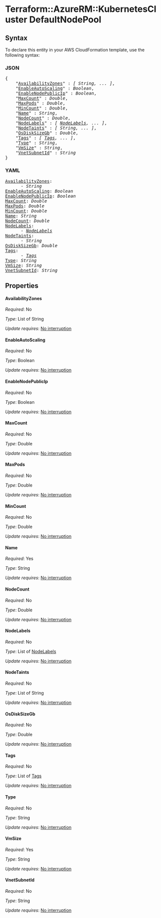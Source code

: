 # Terraform::AzureRM::KubernetesCluster DefaultNodePool

## Syntax

To declare this entity in your AWS CloudFormation template, use the following syntax:

### JSON

<pre>
{
    "<a href="#availabilityzones" title="AvailabilityZones">AvailabilityZones</a>" : <i>[ String, ... ]</i>,
    "<a href="#enableautoscaling" title="EnableAutoScaling">EnableAutoScaling</a>" : <i>Boolean</i>,
    "<a href="#enablenodepublicip" title="EnableNodePublicIp">EnableNodePublicIp</a>" : <i>Boolean</i>,
    "<a href="#maxcount" title="MaxCount">MaxCount</a>" : <i>Double</i>,
    "<a href="#maxpods" title="MaxPods">MaxPods</a>" : <i>Double</i>,
    "<a href="#mincount" title="MinCount">MinCount</a>" : <i>Double</i>,
    "<a href="#name" title="Name">Name</a>" : <i>String</i>,
    "<a href="#nodecount" title="NodeCount">NodeCount</a>" : <i>Double</i>,
    "<a href="#nodelabels" title="NodeLabels">NodeLabels</a>" : <i>[ <a href="defaultnodepool-nodelabels.md">NodeLabels</a>, ... ]</i>,
    "<a href="#nodetaints" title="NodeTaints">NodeTaints</a>" : <i>[ String, ... ]</i>,
    "<a href="#osdisksizegb" title="OsDiskSizeGb">OsDiskSizeGb</a>" : <i>Double</i>,
    "<a href="#tags" title="Tags">Tags</a>" : <i>[ <a href="defaultnodepool-tags.md">Tags</a>, ... ]</i>,
    "<a href="#type" title="Type">Type</a>" : <i>String</i>,
    "<a href="#vmsize" title="VmSize">VmSize</a>" : <i>String</i>,
    "<a href="#vnetsubnetid" title="VnetSubnetId">VnetSubnetId</a>" : <i>String</i>
}
</pre>

### YAML

<pre>
<a href="#availabilityzones" title="AvailabilityZones">AvailabilityZones</a>: <i>
      - String</i>
<a href="#enableautoscaling" title="EnableAutoScaling">EnableAutoScaling</a>: <i>Boolean</i>
<a href="#enablenodepublicip" title="EnableNodePublicIp">EnableNodePublicIp</a>: <i>Boolean</i>
<a href="#maxcount" title="MaxCount">MaxCount</a>: <i>Double</i>
<a href="#maxpods" title="MaxPods">MaxPods</a>: <i>Double</i>
<a href="#mincount" title="MinCount">MinCount</a>: <i>Double</i>
<a href="#name" title="Name">Name</a>: <i>String</i>
<a href="#nodecount" title="NodeCount">NodeCount</a>: <i>Double</i>
<a href="#nodelabels" title="NodeLabels">NodeLabels</a>: <i>
      - <a href="defaultnodepool-nodelabels.md">NodeLabels</a></i>
<a href="#nodetaints" title="NodeTaints">NodeTaints</a>: <i>
      - String</i>
<a href="#osdisksizegb" title="OsDiskSizeGb">OsDiskSizeGb</a>: <i>Double</i>
<a href="#tags" title="Tags">Tags</a>: <i>
      - <a href="defaultnodepool-tags.md">Tags</a></i>
<a href="#type" title="Type">Type</a>: <i>String</i>
<a href="#vmsize" title="VmSize">VmSize</a>: <i>String</i>
<a href="#vnetsubnetid" title="VnetSubnetId">VnetSubnetId</a>: <i>String</i>
</pre>

## Properties

#### AvailabilityZones

_Required_: No

_Type_: List of String

_Update requires_: [No interruption](https://docs.aws.amazon.com/AWSCloudFormation/latest/UserGuide/using-cfn-updating-stacks-update-behaviors.html#update-no-interrupt)

#### EnableAutoScaling

_Required_: No

_Type_: Boolean

_Update requires_: [No interruption](https://docs.aws.amazon.com/AWSCloudFormation/latest/UserGuide/using-cfn-updating-stacks-update-behaviors.html#update-no-interrupt)

#### EnableNodePublicIp

_Required_: No

_Type_: Boolean

_Update requires_: [No interruption](https://docs.aws.amazon.com/AWSCloudFormation/latest/UserGuide/using-cfn-updating-stacks-update-behaviors.html#update-no-interrupt)

#### MaxCount

_Required_: No

_Type_: Double

_Update requires_: [No interruption](https://docs.aws.amazon.com/AWSCloudFormation/latest/UserGuide/using-cfn-updating-stacks-update-behaviors.html#update-no-interrupt)

#### MaxPods

_Required_: No

_Type_: Double

_Update requires_: [No interruption](https://docs.aws.amazon.com/AWSCloudFormation/latest/UserGuide/using-cfn-updating-stacks-update-behaviors.html#update-no-interrupt)

#### MinCount

_Required_: No

_Type_: Double

_Update requires_: [No interruption](https://docs.aws.amazon.com/AWSCloudFormation/latest/UserGuide/using-cfn-updating-stacks-update-behaviors.html#update-no-interrupt)

#### Name

_Required_: Yes

_Type_: String

_Update requires_: [No interruption](https://docs.aws.amazon.com/AWSCloudFormation/latest/UserGuide/using-cfn-updating-stacks-update-behaviors.html#update-no-interrupt)

#### NodeCount

_Required_: No

_Type_: Double

_Update requires_: [No interruption](https://docs.aws.amazon.com/AWSCloudFormation/latest/UserGuide/using-cfn-updating-stacks-update-behaviors.html#update-no-interrupt)

#### NodeLabels

_Required_: No

_Type_: List of <a href="defaultnodepool-nodelabels.md">NodeLabels</a>

_Update requires_: [No interruption](https://docs.aws.amazon.com/AWSCloudFormation/latest/UserGuide/using-cfn-updating-stacks-update-behaviors.html#update-no-interrupt)

#### NodeTaints

_Required_: No

_Type_: List of String

_Update requires_: [No interruption](https://docs.aws.amazon.com/AWSCloudFormation/latest/UserGuide/using-cfn-updating-stacks-update-behaviors.html#update-no-interrupt)

#### OsDiskSizeGb

_Required_: No

_Type_: Double

_Update requires_: [No interruption](https://docs.aws.amazon.com/AWSCloudFormation/latest/UserGuide/using-cfn-updating-stacks-update-behaviors.html#update-no-interrupt)

#### Tags

_Required_: No

_Type_: List of <a href="defaultnodepool-tags.md">Tags</a>

_Update requires_: [No interruption](https://docs.aws.amazon.com/AWSCloudFormation/latest/UserGuide/using-cfn-updating-stacks-update-behaviors.html#update-no-interrupt)

#### Type

_Required_: No

_Type_: String

_Update requires_: [No interruption](https://docs.aws.amazon.com/AWSCloudFormation/latest/UserGuide/using-cfn-updating-stacks-update-behaviors.html#update-no-interrupt)

#### VmSize

_Required_: Yes

_Type_: String

_Update requires_: [No interruption](https://docs.aws.amazon.com/AWSCloudFormation/latest/UserGuide/using-cfn-updating-stacks-update-behaviors.html#update-no-interrupt)

#### VnetSubnetId

_Required_: No

_Type_: String

_Update requires_: [No interruption](https://docs.aws.amazon.com/AWSCloudFormation/latest/UserGuide/using-cfn-updating-stacks-update-behaviors.html#update-no-interrupt)

